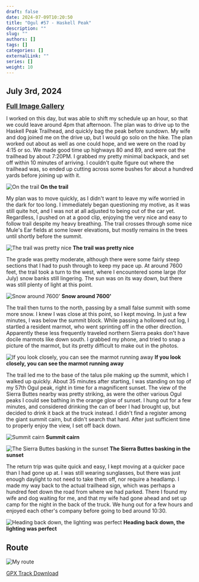 ```yaml
---
draft: false
date: 2024-07-09T10:20:50
title: "Ogul #57 - Haskell Peak"
description: ""
slug: ""
authors: []
tags: []
categories: []
externalLink: ""
series: []
weight: 10
---
```

## July 3rd, 2024
<a href="../galleries/haskell-peak-gallery/"><font size="4"><b>Full Image Gallery</b></font></a>

I worked on this day, but was able to shift my schedule up an hour, so that we could leave around 4pm that afternoon. The plan was to drive up to the Haskell Peak Trailhead, and quickly bag the peak before sundown. My wife and dog joined me on the drive up, but I would go solo on the hike. The plan worked out about as well as one could hope, and we were on the road by 4:15 or so. We made good time up highways 80 and 89, and were oat the trailhead by about 7:20PM. I grabbed my pretty minimal backpack, and set off within 10 minutes of arriving. I couldn't quite figure out where the trailhead was, so ended up cutting across some bushes for about a hundred yards before joining up with it.

![On the trail](https://s3.us-west-1.wasabisys.com/web-assets/haskell-peak-7-3-24/PXL_20240704_023056836.jpg?classes=shadow)
**On the trail**

My plan was to move quickly, as I didn't want to leave my wife worried in the dark for too long. I immediately began questioning my motive, as it was still quite hot, and I was not at all adjusted to being out of the car yet. Regardless, I pushed on at a good clip, enjoying the very nice and easy to follow trail despite my heavy breathing. The trail crosses through some nice Mule's Ear fields at some lower elevations, but mostly remains in the trees until shortly before the summit.

![The trail was pretty nice](https://s3.us-west-1.wasabisys.com/web-assets/haskell-peak-7-3-24/PXL_20240704_025039014.jpg?classes=shadow)
**The trail was pretty nice**

The grade was pretty moderate, although there were some fairly steep sections that I had to push through to keep my pace up. At around 7600 feet, the trail took a turn to the west, where I encountered some large (for July) snow banks still lingering. The sun was on its way down, but there was still plenty of light at this point. 

![Snow around 7600'](https://s3.us-west-1.wasabisys.com/web-assets/haskell-peak-7-3-24/PXL_20240704_030155170.jpg?classes=shadow)
**Snow around 7600'**

The trail then turns to the north, passing by a small false summit with some more snow. I knew I was close at this point, so I kept moving. In just a few minutes, I was below the summit block. While passing a hollowed out log, I startled a resident marmot, who went sprinting off in the other direction. Apparently these less frequently traveled northern Sierra peaks don't have docile marmots like down south. I grabbed my phone, and tried to snap a picture of the marmot, but its pretty difficult to make out in the photos.

![If you look closely, you can see the marmot running away](https://s3.us-west-1.wasabisys.com/web-assets/haskell-peak-7-3-24/PXL_20240704_030401425.jpg?classes=shadow)
**If you look closely, you can see the marmot running away**

The trail led me to the base of the talus pile making up the summit, which I walked up quickly. About 35 minutes after starting, I was standing on top of my 57th Ogul peak, right in time for a magnificent sunset. The view of the Sierra Buttes nearby was pretty striking, as were the other various Ogul peaks I could see bathing in the orange glow of sunset. I hung out for a few minutes, and considered drinking the can of beer I had brought up, but decided to drink it back at the truck instead. I didn't find a register among the giant summit cairn, but didn't search that hard. After just sufficient time to properly enjoy the view, I set off back down.

![Summit cairn](https://s3.us-west-1.wasabisys.com/web-assets/haskell-peak-7-3-24/PXL_20240704_030652950.jpg?classes=shadow)
**Summit cairn**

![The Sierra Buttes basking in the sunset](https://s3.us-west-1.wasabisys.com/web-assets/haskell-peak-7-3-24/PXL_20240704_030709555.jpg?classes=shadow)
**The Sierra Buttes basking in the sunset**


The return trip was quite quick and easy, I kept moving at a quicker pace than I had gone up at. I was still wearing sunglasses, but there was just enough daylight to not need to take them off, nor require a headlamp. I made my way back to the actual trailhead sign, which was perhaps a hundred feet down the road from where we had parked. There I found my wife and dog waiting for me, and that my wife had gone ahead and set up camp for the night in the back of the truck. We hung out for a few hours and enjoyed each other's company before going to bed around 10:30.

![Heading back down, the lighting was perfect](https://s3.us-west-1.wasabisys.com/web-assets/haskell-peak-7-3-24/PXL_20240704_032050047.jpg?classes=shadow)
**Heading back down, the lighting was perfect**


## Route
![My route](https://s3.us-west-1.wasabisys.com/web-assets/haskell-peak-7-3-24/haskell-peak_route.png?classes=shadow)

[GPX Track Download](https://s3.us-west-1.wasabisys.com/web-assets/haskell-peak-7-3-24/haskell-peak_route_route.gpx)